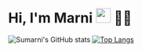 # Hi, I'm Marni <img src="https://raw.githubusercontent.com/MartinHeinz/MartinHeinz/master/wave.gif" width="30px"> 👩‍💻



![Sumarni's GitHub stats](https://github-readme-stats.vercel.app/api?username=sumarniportofolio&show_icons=true&theme=radical)
[![Top Langs](https://github-readme-stats.vercel.app/api/top-langs/?username=sumarniportofolio&layout=compact)](https://github.com/sumarniportofolio/github-readme-stats)



<!---
sumarniportofolio/sumarniportofolio is a ✨ special ✨ repository because its `README.md` (this file) appears on your GitHub profile.
You can click the Preview link to take a look at your changes.
--->
